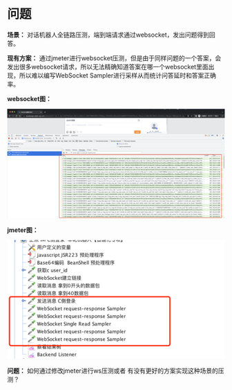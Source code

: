 # 问题

**场景：** 对话机器人全链路压测，端到端请求通过websocket，发出问题得到回答。

**现有方案：** 通过jmeter进行websocket压测，但是由于同样问题的一个答案，会发出很多websocket请求，所以无法精确知道答案在哪一个websocket里面出现，所以难以编写WebSocket Sampler进行采样从而统计问答延时和答案正确率。

**websocket图：**

![dialog.png](images/dialog.png)

**jmeter图：**

![jmeter.png](images/jmeter.png)

**问题：** 如何通过修改jmeter进行ws压测或者 有没有更好的方案实现这种场景的压测？


